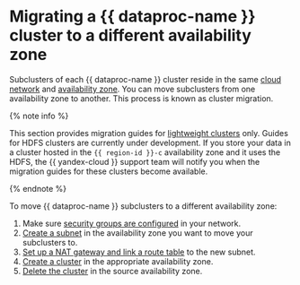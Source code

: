 # Migrating a {{ dataproc-name }} cluster to a different availability zone

Subclusters of each {{ dataproc-name }} cluster reside in the same [cloud network](../../vpc/concepts/network.md#network) and [availability zone](../../overview/concepts/geo-scope.md). You can move subclusters from one availability zone to another. This process is known as cluster migration.

{% note info %}

This section provides migration guides for [lightweight clusters](../concepts/index.md#light-weight-clusters) only. Guides for HDFS clusters are currently under development. If you store your data in a cluster hosted in the `{{ region-id }}-c` availability zone and it uses the HDFS, the {{ yandex-cloud }} support team will notify you when the migration guides for these clusters become available.

{% endnote %}

To move {{ dataproc-name }} subclusters to a different availability zone:

1. Make sure [security groups are configured](cluster-create.md#change-security-groups) in your network.
1. [Create a subnet](../../vpc/operations/subnet-create.md) in the availability zone you want to move your subclusters to.
1. [Set up a NAT gateway and link a route table](../../vpc/operations/create-nat-gateway.md) to the new subnet.
1. [Create a cluster](cluster-create.md#create) in the appropriate availability zone.
1. [Delete the cluster](cluster-delete.md) in the source availability zone.

